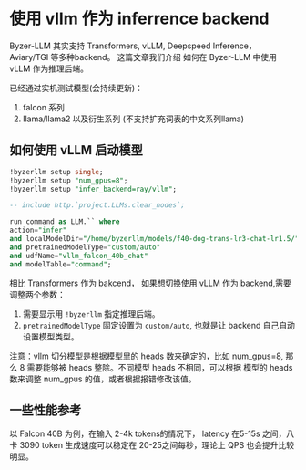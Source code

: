 # 使用 vllm 作为 inferrence backend

Byzer-LLM 其实支持 Transformers, vLLM, Deepspeed Inference， Aviary/TGI 等多种backend。 这篇文章我们介绍
如何在 Byzer-LLM 中使用 vLLM 作为推理后端。

已经通过实机测试模型(会持续更新)：

1. falcon 系列
2. llama/llama2 以及衍生系列 (不支持扩充词表的中文系列llama)

## 如何使用 vLLM 启动模型

```sql
!byzerllm setup single;
!byzerllm setup "num_gpus=8";
!byzerllm setup "infer_backend=ray/vllm";

-- include http.`project.LLMs.clear_nodes`;

run command as LLM.`` where 
action="infer"
and localModelDir="/home/byzerllm/models/f40-dog-trans-lr3-chat-lr1.5/"
and pretrainedModelType="custom/auto"
and udfName="vllm_falcon_40b_chat"
and modelTable="command";
```

相比 Transformers 作为 bakcend， 如果想切换使用 vLLM  作为 backend,需要调整两个参数：

1. 需要显示用 `!byzerllm`  指定推理后端。
2. `pretrainedModelType` 固定设置为 `custom/auto`, 也就是让 backend 自己自动设置模型类型。

注意：vllm 切分模型是根据模型里的 heads 数来确定的，比如 num_gpus=8, 那么 8 需要能够被 heads 整除。不同模型 heads 不相同，可以根据
模型的 heads 数来调整 num_gpus 的值，或者根据报错修改该值。

## 一些性能参考

以 Falcon 40B 为例，在输入 2-4k tokens的情况下， latency 在5-15s 之间，八卡 3090 token 生成速度可以稳定在  20-25之间每秒，理论上 QPS 也会提升比较明显。